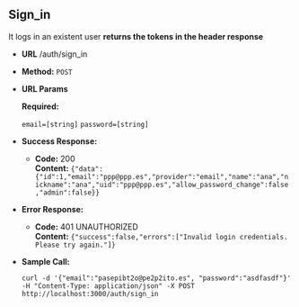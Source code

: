 **Sign_in**
----
It logs in an existent user **returns the tokens in the header
response**

* **URL**
  /auth/sign_in

* **Method:**
  `POST`

*  **URL Params**

   **Required:**

   `email=[string]`
   `password=[string]`

* **Success Response:**

  * **Code:** 200 <br />
    **Content:** `{"data":{"id":1,"email":"ppp@ppp.es","provider":"email","name":"ana","nickname":"ana","uid":"ppp@ppp.es","allow_password_change":false,"admin":false}}`

* **Error Response:**

  * **Code:** 401 UNAUTHORIZED <br />
    **Content:** `{"success":false,"errors":["Invalid login credentials. Please try again."]}`

* **Sample Call:**
  ```
  curl -d '{"email":"pasepibt2o@pe2p2ito.es", "password":"asdfasdf"}' -H "Content-Type: application/json" -X POST http://localhost:3000/auth/sign_in
  ```
